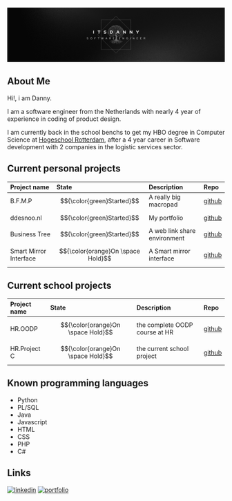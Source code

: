 ![ItsADanny GitHub banner](https://github.com/ItsADanny/ItsADanny/blob/main/ItsDannyGithubBanner.png?raw=true)

## About Me
Hi!, i am Danny.

I am a software engineer from the Netherlands with nearly 4 year of experience in coding of product design.

I am currently back in the school benchs to get my HBO degree in Computer Science at [Hogeschool Rotterdam](https://www.hogeschoolrotterdam.nl/opleidingen/bachelor/informatica/voltijd/), after a 4 year career in Software development with 2 companies in the logistic services sector.

## Current personal projects
| Project name | State     | Description                | Repo |
| :-------- | :------- | :------------------------- | :------- |
| B.F.M.P | $${\color{green}Started}$$ | A really big macropad | [github](https://github.com/ItsADanny/BFMP.QMK_Marcopad) |
| ddesnoo.nl | $${\color{green}Started}$$ | My portfolio | [github](https://github.com/ItsADanny/ddesnoo.nl) |
| Business Tree | $${\color{green}Started}$$ | A web link share environment | [github](https://github.com/ItsADanny/business-tree) |
| Smart Mirror Interface | $${\color{orange}On \space Hold}$$ | A Smart mirror interface | [github](https://github.com/ItsADanny/Smart-Mirror-Interface) |

## Current school projects
| Project name | State     | Description                | Repo |
| :-------- | :------- | :------------------------- | :------- |
| HR.OODP | $${\color{orange}On \space Hold}$$ | the complete OODP course at HR | [github](https://github.com/ItsADanny/HR.OODP) |
| HR.Project C | $${\color{orange}On \space Hold}$$ | the current school project | [github](#) |

## Known programming languages

- Python
- PL/SQL
- Java
- Javascript
- HTML
- CSS
- PHP
- C#

## Links
[![linkedin](https://img.shields.io/badge/linkedin-0A66C2?style=for-the-badge&logo=linkedin&logoColor=white)](https://www.linkedin.com/in/ddesnoo/)
[![portfolio](https://img.shields.io/badge/my_portfolio-000?style=for-the-badge&logo=ko-fi&logoColor=white)](https://ddesnoo.nl)
